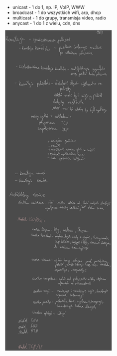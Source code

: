 - unicast - 1 do 1, np. IP, VoIP, WWW
- broadcast - 1 do wszystkich wifi, arp, dhcp
- multicast - 1 do grupy, transmisja video, radio
- anycast - 1 do 1 z wielu, cdn, dns

![](Notatki/Semestr%204/Sieci%20komputerowe/Wykłady/Wykład%203/Drawing%202024-03-20%2017.18.04.excalidraw.svg)